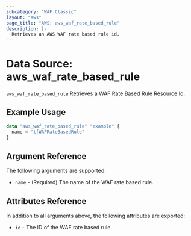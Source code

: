 ```yaml
---
subcategory: "WAF Classic"
layout: "aws"
page_title: "AWS: aws_waf_rate_based_rule"
description: |-
  Retrieves an AWS WAF rate based rule id.
---
```


# Data Source: aws_waf_rate_based_rule

`aws_waf_rate_based_rule` Retrieves a WAF Rate Based Rule Resource Id.

## Example Usage

```terraform
data "aws_waf_rate_based_rule" "example" {
  name = "tfWAFRateBasedRule"
}

```

## Argument Reference

The following arguments are supported:

* `name` - (Required) The name of the WAF rate based rule.

## Attributes Reference
In addition to all arguments above, the following attributes are exported:

* `id` - The ID of the WAF rate based rule.
